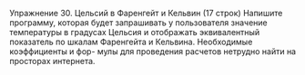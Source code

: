 Упражнение 30. Цельсий в Фаренгейт и Кельвин
(17 строк)
Напишите программу, которая будет запрашивать у пользователя значение
температуры в градусах Цельсия и отображать эквивалентный показатель
по шкалам Фаренгейта и Кельвина. Необходимые коэффициенты и фор-
мулы для проведения расчетов нетрудно найти на просторах интернета.